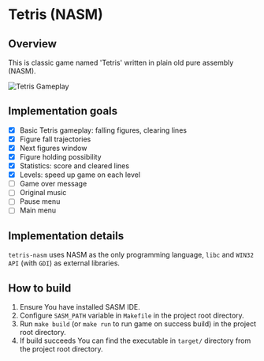 # Tetris (NASM)

## Overview

This is classic game named 'Tetris' written in plain old pure assembly (NASM).

![Tetris Gameplay](https://i.ibb.co/vkQ6L0x/tetris-3za-P2e-Amh-G.png)

## Implementation goals

- [x] Basic Tetris gameplay: falling figures, clearing lines
- [x] Figure fall trajectories
- [x] Next figures window
- [x] Figure holding possibility
- [x] Statistics: score and cleared lines
- [x] Levels: speed up game on each level
- [ ] Game over message
- [ ] Original music
- [ ] Pause menu
- [ ] Main menu

## Implementation details

`tetris-nasm` uses NASM as the only programming language, `libc` and `WIN32 API` (with `GDI`) as external libraries.

## How to build

1. Ensure You have installed SASM IDE.
2. Configure `SASM_PATH` variable in `Makefile` in the project root directory.
3. Run `make build` (or `make run` to run game on success build) in the project root directory.
4. If build succeeds You can find the executable in `target/` directory from the project root directory.
